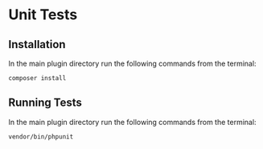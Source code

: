 # Unit Tests

## Installation

In the main plugin directory run the following commands from the terminal:

`composer install`


## Running Tests

In the main plugin directory run the following commands from the terminal:

`vendor/bin/phpunit`
